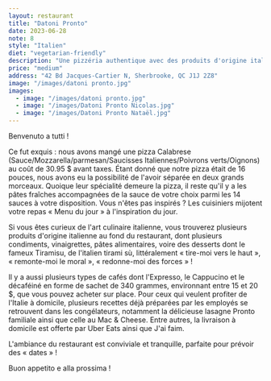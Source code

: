 ```yaml
---
layout: restaurant
title: "Datoni Pronto"
date: 2023-06-28
note: 8
style: "Italien"
diet: "vegetarian-friendly"
description: "Une pizzéria authentique avec des produits d'origine italienne et une ambiance parfaite pour les rendez-vous galants !"
price: "medium"
address: "42 Bd Jacques-Cartier N, Sherbrooke, QC J1J 2Z8"
image: "/images/datoni pronto.jpg"
images:
  - image: "/images/datoni pronto.jpg"
  - image: "/images/Datoni Pronto Nicolas.jpg"
  - image: "/images/Datoni Pronto Nataël.jpg"
---
```


Benvenuto a tutti ! 

Ce fut exquis : nous avons mangé une pizza Calabrese (Sauce/Mozzarella/parmesan/Saucisses Italiennes/Poivrons verts/Oignons) au coût de 30.95 $ avant taxes. Étant donné que notre pizza était de 16 pouces, nous avons eu la possibilité de l'avoir séparée en deux grands morceaux. Quoique leur spécialité demeure la pizza, il reste qu'il y a les pâtes fraîches accompagnées de la sauce de votre choix parmi les 14 sauces à votre disposition. Vous n'êtes pas inspirés ? Les cuisiniers mijotent votre repas « Menu du jour » à l'inspiration du jour.

Si vous êtes curieux de l'art culinaire italienne, vous trouverez plusieurs produits d'origine italienne au fond du restaurant, dont plusieurs condiments, vinaigrettes, pâtes alimentaires, voire des desserts dont le fameux Tiramisu, de l'italien tirami sù, littéralement « tire-moi vers le haut », « remonte-moi le moral », « redonne-moi des forces » ! 

Il y a aussi plusieurs types de cafés dont l'Expresso, le Cappucino et le décaféiné en forme de sachet de 340 grammes, environnant entre 15 et 20 $, que vous pouvez acheter sur place. Pour ceux qui veulent profiter de l'Italie à domicile, plusieurs recettes déjà préparées par les employés se retrouvent dans les congélateurs, notamment la délicieuse lasagne Pronto familiale ainsi que celle au Mac & Cheese. Entre autres, la livraison à domicile est offerte par Uber Eats ainsi que J'ai faim.

L'ambiance du restaurant est conviviale et tranquille, parfaite pour prévoir des « dates » ! 

Buon appetito e alla prossima ! 